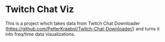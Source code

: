 # Twitch Chat Viz
This is a project which takes data from Twitch Chat Downloader (https://github.com/PetterKraabol/Twitch-Chat-Downloader/) and turns it into freq/time data visualizations.
